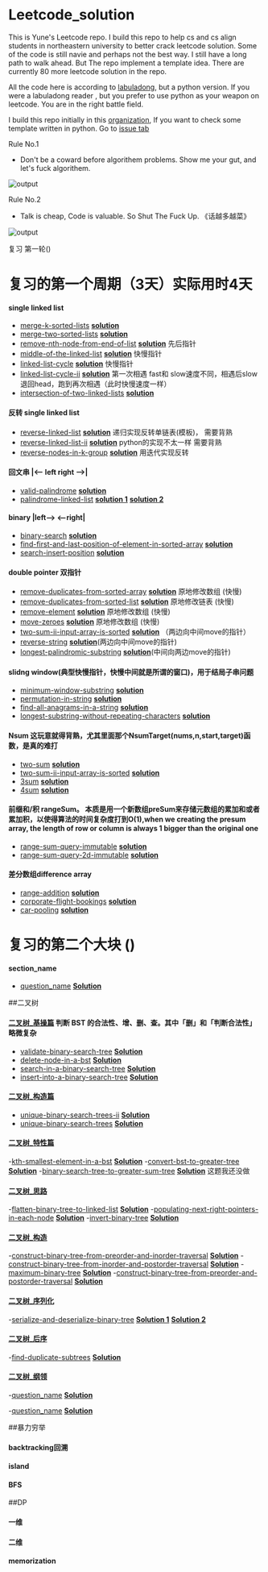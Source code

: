 # Leetcode_solution

This is Yune's Leetcode repo. I build this repo to help cs and cs align students in northeastern university to better crack leetcode solution. Some of the code is still navie and perhaps not the best way. I still have a long path to walk ahead. But The repo implement a template idea. There are currently 80 more leetcode solution in the repo.

All the code here is according to [labuladong](https://github.com/labuladong/fucking-algorithm), but a python version. If you were a labuladong reader , but you prefer to use python as your weapon on leetcode. You are in the right battle field.

I build this repo initially in this [organization](https://github.com/Portland-Chinese-folks-PoP-leetcode/Leetcode_solution), If you want to check some template written in python. Go to [issue tab](https://github.com/Portland-Chinese-folks-PoP-leetcode/Leetcode_solution/issues) 

Rule No.1 
- Don't be a coward before algorithem problems. Show me your gut, and let's fuck algorithem.

![output](img/fight_club.png)

Rule No.2
- Talk is cheap, Code is valuable. So Shut The Fuck Up. 《话越多越菜》

![output](img/Pulp-Fiction.jpeg)

复习 第一轮()
# 复习的第一个周期（3天）实际用时4天
#### single linked list
- [merge-k-sorted-lists](https://leetcode.cn/problems/merge-k-sorted-lists/submissions/) [**solution**](linked_list/merge-k-sorted-lists-priorityqueue-version.py)
- [merge-two-sorted-lists](https://leetcode.com/problems/merge-two-sorted-lists/)  [**solution**](linked_list/merge-two-sorted-lists.py)
- [remove-nth-node-from-end-of-list](https://leetcode.cn/problems/remove-nth-node-from-end-of-list/submissions/)  [**solution**](linked_list/remove-nth-node-from-end-of-list.py)  先后指针
- [middle-of-the-linked-list](https://leetcode.cn/problems/middle-of-the-linked-list/submissions/)  [**solution**](linked_list/middle-of-the-linked-list.py) 快慢指针
- [linked-list-cycle](https://leetcode.cn/problems/linked-list-cycle/submissions/)   [**solution**](linked_list/linked-list-cycle.py) 快慢指针
- [linked-list-cycle-ii](https://leetcode.cn/problems/linked-list-cycle-ii/submissions/)   [**solution**](linked_list/linked-list-cycle-ii.py) 第一次相遇 fast和 slow速度不同，相遇后slow退回head，跑到再次相遇（此时快慢速度一样）
- [intersection-of-two-linked-lists](https://leetcode.cn/problems/intersection-of-two-linked-lists/)   [**solution**](linked_list/intersection-of-two-linked-lists.py)


#### 反转 single linked list
- [reverse-linked-list](https://leetcode.cn/problems/reverse-linked-list/)  [**solution**](linked_list/reverse-linked-list.py)   递归实现反转单链表(模板)， 需要背熟
- [reverse-linked-list-ii](https://leetcode.cn/problems/reverse-linked-list-ii/)   [**solution**](linked_list/reverse-linked-list-ii.py)  python的实现不太一样 需要背熟
- [reverse-nodes-in-k-group](https://leetcode.cn/problems/reverse-nodes-in-k-group/submissions/)     [**solution**](linked_list/reverse-nodes-in-k-group.py)  用迭代实现反转

#### 回文串 |<—— left right ——>|
- [valid-palindrome](https://leetcode.cn/problems/valid-palindrome/submissions/)   [**solution**](string/valid-palindrome.py) 
- [palindrome-linked-list](https://leetcode.cn/problems/palindrome-linked-list/submissions/)   [**solution 1**](linked_list/palindrome-linked-list.py)   [**solution 2**](linked_list/palindrome-linked-list-v2.py) 

#### binary  |left——> <——right|
- [binary-search](https://leetcode.cn/problems/binary-search/)   [**solution**](binary/binary-search.py)
- [find-first-and-last-position-of-element-in-sorted-array](https://leetcode.cn/problems/find-first-and-last-position-of-element-in-sorted-array/)  [**solution**](binary/find-first-and-last-position-of-element-in-sorted-array-v2.py) 
- [search-insert-position](https://leetcode.cn/problems/search-insert-position/)   [**solution**](binary/search-insert-position.py) 

#### double pointer 双指针
- [remove-duplicates-from-sorted-array](https://leetcode.cn/problems/remove-duplicates-from-sorted-array/)    [**solution**](doublePointer/remove-duplicates-from-sorted-array.py)   原地修改数组 (快慢)
- [remove-duplicates-from-sorted-list](https://leetcode.cn/problems/remove-duplicates-from-sorted-list/submissions/)   [**solution**](doublePointer/remove-duplicates-from-sorted-list.py) 原地修改链表 (快慢)
- [remove-element](https://leetcode.cn/problems/remove-element/)  [**solution**](doublePointer/remove-element.py) 原地修改数组 (快慢)
- [move-zeroes](https://leetcode.cn/problems/move-zeroes/)    [**solution**](doublePointer/moveZeroes.py) 原地修改数组 (快慢)
- [two-sum-ii-input-array-is-sorted](https://leetcode.cn/problems/two-sum-ii-input-array-is-sorted/)   [**solution**](doublePointer/two-sum-ii-input-array-is-sorted.py) （两边向中间move的指针）
- [reverse-string](https://leetcode.cn/problems/reverse-string)    [**solution**](doublePointer/reverse-string.py)(两边向中间move的指针)
- [longest-palindromic-substring](https://leetcode.cn/problems/longest-palindromic-substring/)   [**solution**](doublePointer/longest-palindromic-substring.py)(中间向两边move的指针)    

#### slidng window(典型快慢指针，快慢中间就是所谓的窗口)，用于结局子串问题
- [minimum-window-substring](https://leetcode.cn/problems/minimum-window-substring)  [**solution**](slidingWindow/minimum-window-substring.py)
- [permutation-in-string](https://leetcode.cn/problems/permutation-in-string)  [**solution**](slidingWindow/permutation-in-string.py)
- [find-all-anagrams-in-a-string](https://leetcode.com/problems/find-all-anagrams-in-a-string/) [**solution**](slidingWindow/find-all-anagrams-in-a-string.py)
- [longest-substring-without-repeating-characters](https://leetcode.cn/problems/longest-substring-without-repeating-characters) [**solution**](slidingWindow/longest-substring-without-repeating-characters.py)

#### Nsum 这玩意就得背熟，尤其里面那个NsumTarget(nums,n,start,target)函数，是真的难打
- [two-sum](https://leetcode.cn/problems/two-sum/)   [**solution**](N-sum/two-sum.py)
- [two-sum-ii-input-array-is-sorted](https://leetcode.cn/problems/two-sum-ii-input-array-is-sorted/)    [**solution**](doublePointer/two-sum-ii-input-array-is-sorted.py)
- [3sum](https://leetcode.cn/problems/3sum/)    [**solution**](N-sum/threeSum.py)
- [4sum](https://leetcode.cn/problems/4sum/)    [**solution**](N-sum/4sum.py)


#### 前缀和/积 rangeSum。 本质是用一个新数组preSum来存储元数组的累加和或者累加积，以使得算法的时间复杂度打到O(1),when we creating the presum array, the length of row or column is always 1 bigger than the original one 
- [range-sum-query-immutable](https://leetcode.cn/problems/range-sum-query-immutable/)    [**solution**](rangesum前缀/range-sum-query-immutable.py)
- [range-sum-query-2d-immutable](https://leetcode.cn/problems/range-sum-query-2d-immutable/)    [**solution**](rangesum前缀/range-sum-query-2d-immutable.py)

#### 差分数组difference array
- [range-addition](https://leetcode.cn/problems/range-addition/submissions/)    [**solution**](differenceArray/range-addition.py)
- [corporate-flight-bookings](https://leetcode.cn/problems/corporate-flight-bookings/)    [**solution**](differenceArray/corporate-flight-bookings.py)
- [car-pooling](https://leetcode.cn/problems/car-pooling/submissions/)    [**solution**](differenceArray/car-pooling.py)

# 复习的第二个大块 ()
#### section_name
- [question_name](leetcode_link)  [**Solution**](relative_path)

##二叉树

#### [二叉树_基操篇](https://labuladong.github.io/algo/2/19/40/) 判断 BST 的合法性、增、删、查。其中「删」和「判断合法性」略微复杂
- [validate-binary-search-tree]([leetcode_link](https://leetcode.cn/problems/validate-binary-search-tree/))  [**Solution**](Binary_tree/二叉搜索树_基操篇/delete-node-in-a-bst.py)
- [delete-node-in-a-bst](https://leetcode.cn/problems/delete-node-in-a-bst/)  [**Solution**](Binary_tree/二叉搜索树_基操篇/delete-node-in-a-bst.py)
- [search-in-a-binary-search-tree](https://leetcode.cn/problems/search-in-a-binary-search-tree/)  [**Solution**](Binary_tree/二叉搜索树_基操篇/search-in-a-binary-search-tree.py)
- [insert-into-a-binary-search-tree](https://leetcode.cn/problems/insert-into-a-binary-search-tree/)  [**Solution**](Binary_tree/二叉搜索树_基操篇/insert-into-a-binary-search-tree.py)


#### [二叉树_构造篇](https://labuladong.github.io/algo/2/19/41/) 
- [unique-binary-search-trees-ii](https://leetcode.cn/problems/unique-binary-search-trees-ii/)  [**Solution**](Binary_tree/二叉搜索树_构造篇/unique-binary-search-trees-II.py)
- [unique-binary-search-trees](https://leetcode.cn/problems/unique-binary-search-trees/)  [**Solution**](Binary_tree/二叉搜索树_构造篇/unique-binary-search-trees.py)

#### [二叉树_特性篇](https://labuladong.github.io/algo/2/19/39/) 
-[kth-smallest-element-in-a-bst](https://leetcode.com/problems/kth-smallest-element-in-a-bst/)  [**Solution**](Binary_tree/二叉树_特性_中序/kth-smallest-element-in-a-bst.py)
-[convert-bst-to-greater-tree](https://leetcode.com/problems/convert-bst-to-greater-tree/)  [**Solution**](Binary_tree/二叉树_特性_中序/convert-bst-to-greater-tree.py)
-[binary-search-tree-to-greater-sum-tree](https://leetcode.cn/problems/binary-search-tree-to-greater-sum-tree/)  [**Solution**](relative_path) 这题我还没做

#### [二叉树_思路](https://labuladong.github.io/algo/2/19/34/) 
-[flatten-binary-tree-to-linked-list](https://leetcode.cn/problems/flatten-binary-tree-to-linked-list/)  [**Solution**](Binary_tree/二叉树_思路/flatten-binary-tree-to-linked-list.py)
-[populating-next-right-pointers-in-each-node](https://leetcode.cn/problems/populating-next-right-pointers-in-each-node/)  [**Solution**](Binary_tree/二叉树_思路/populating-next-right-pointers-in-each-node.py)
-[invert-binary-tree](https://leetcode.cn/problems/invert-binary-tree/)  [**Solution**](Binary_tree/二叉树_思路/invert-binary-tree.py)

#### [二叉树_构造](https://labuladong.github.io/algo/2/19/35/) 
-[construct-binary-tree-from-preorder-and-inorder-traversal](https://leetcode.cn/problems/construct-binary-tree-from-preorder-and-inorder-traversal/)  [**Solution**](Binary_tree/二叉树_构造/construct-binary-tree-from-preorder-and-inorder-traversal.py)
-[construct-binary-tree-from-inorder-and-postorder-traversal](https://leetcode.cn/problems/construct-binary-tree-from-inorder-and-postorder-traversal/)  [**Solution**](Binary_tree/二叉树_构造/construct-binary-tree-from-inorder-and-postorder-traversal.py)
-[maximum-binary-tree](https://leetcode.cn/problems/maximum-binary-tree/)  [**Solution**](Binary_tree/二叉树_构造/maximum-binary-tree.py)
-[construct-binary-tree-from-preorder-and-postorder-traversal](https://leetcode.cn/problems/construct-binary-tree-from-preorder-and-postorder-traversal/)  [**Solution**](Binary_tree/二叉树_构造/construct-binary-tree-from-preorder-and-postorder-traversal.py)

#### [二叉树_序列化](https://labuladong.github.io/algo/2/19/36/) 
-[serialize-and-deserialize-binary-tree](https://leetcode.cn/problems/serialize-and-deserialize-binary-tree/)  [**Solution 1**](Binary_tree/二叉树_序列化/serialize-and-deserialize-binary-tree.py)  [**Solution 2**](Binary_tree/二叉树_序列化/BFS-serialize-and-deserialize-binary-tree.py)


#### [二叉树_后序](https://labuladong.github.io/algo/2/19/37/) 
-[find-duplicate-subtrees](https://leetcode.cn/problems/find-duplicate-subtrees/)  [**Solution**](Binary_tree/二叉树_后序/find-duplicate-subtrees.py)


#### [二叉树_纲领](https://labuladong.github.io/algo/2/19/33/) 


-[question_name](leetcode_link)  [**Solution**](relative_path)


-[question_name](leetcode_link)  [**Solution**](relative_path)
 

##暴力穷举

#### backtracking回溯
#### island
#### BFS


##DP

#### 一维
#### 二维
#### memorization
